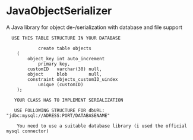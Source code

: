 # JavaObjectSerializer
A Java library for object de-/serialization with database and file support

      USE THIS TABLE STRUCTURE IN YOUR DATABASE

                create table objects
        (
            object_key int auto_increment
                primary key,
            customID   varchar(30) null,
            object     blob        null,
            constraint objects_customID_uindex
                unique (customID)
        );

       YOUR CLASS HAS TO IMPLEMENT SERIALIZATION

       USE FOLLOWING STRUCTURE FOR dbURL: "jdbc:mysql://ADRESS:PORT/DATABASENAME"
        
        You need to use a suitable database library (i used the official mysql connector)
